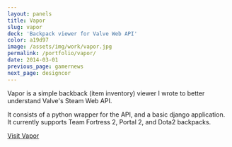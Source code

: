 ```yaml
---
layout: panels
title: Vapor
slug: vapor
deck: 'Backpack viewer for Valve Web API'
color: a19d97
image: /assets/img/work/vapor.jpg
permalink: /portfolio/vapor/
date: 2014-03-01
previous_page: gamernews
next_page: designcor
---
```


Vapor is a simple backback (item inventory) viewer I wrote to better understand Valve's Steam Web API.

It consists of a python wrapper for the API, and a basic django application. It currently supports Team Fortress 2, Portal 2, and Dota2 backpacks.

<a class="btn btn-default" href="http://vapor.underlost.net/id/underlost/tf2">Visit Vapor</a>
